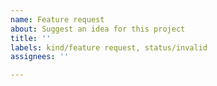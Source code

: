 ```yaml
---
name: Feature request
about: Suggest an idea for this project
title: ''
labels: kind/feature request, status/invalid
assignees: ''

---
```

